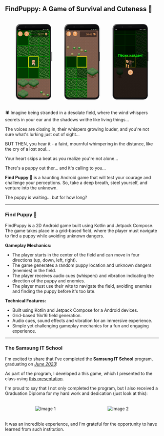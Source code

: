 ## FindPuppy: A Game of Survival and Cuteness 🐶

<style>
.image-container {
    display: flex;
    justify-content: space-around;
    gap: 10px;
    padding: 1.2rem
}
.image-container img {
    max-width: 25%;
    height: auto;
}
.image-container-2 {
    display: flex;
    justify-content: space-around;
    gap: 10px;
    padding: 1.2rem
}
.image-container-2 img {
    max-width: 55%;
    height: auto;
}
</style>

<body>
  <div class="image-container">
    <img src="images/screenshot_1.png" alt="Image 1">
    <img src="images/screenshot_2.png" alt="Image 2">
    <img src="images/screenshot_3.png" alt="Image 3">
  </div>
</body>

🕷️ Imagine being stranded in a desolate field, where the wind whispers secrets in your ear and the shadows writhe like living things...

The voices are closing in, their whispers growing louder, and you're not sure what's lurking just out of sight...

BUT THEN, you hear it - a faint, mournful whimpering in the distance, like the cry of a lost soul...

Your heart skips a beat as you realize you're not alone...

There's a puppy out ther... and it's calling to you...

**Find Puppy** 🐶 is a haunting Android game that will test your courage and challenge your perceptions. So, take a deep breath, steel yourself, and venture into the unknown. 

The puppy is waiting... but for how long?

---

### Find Puppy 🐶

FindPuppy is a 2D Android game built using Kotlin and Jetpack Compose. The game takes place in a grid-based field, where the player must navigate to find a puppy while avoiding unknown dangers.

**Gameplay Mechanics:**

* The player starts in the center of the field and can move in four directions (up, down, left, right).
* The game generates a random puppy location and unknown dangers (enemies) in the field.
* The player receives audio cues (whispers) and vibration indicating the direction of the puppy and enemies.
* The player must use their wits to navigate the field, avoiding enemies and finding the puppy before it's too late.

**Technical Features:**

* Built using Kotlin and Jetpack Compose for a Android devices.
* Grid-based 16x16 field generation.
* Audio cues, sound effects and vibration for an immersive experience.
* Simple yet challenging gameplay mechanics for a fun and engaging experience.

---

### The Samsung IT School

I'm excited to share that I've completed the **Samsung IT School** program, graduating on <u>*June 2023*</u>! 

As part of the program, I developed a this game, which I presented to the class using [this presentation](files/find-puppy-presentation.pdf).

I'm proud to say that I not only completed the program, but I also received a Graduation Diploma for my hard work and dedication (just look at this):

<div class="image-container-2">
  <img src="images/diploma_1.jpg" alt="Image 1">
  <img src="images/diploma_2.jpg" alt="Image 2">
</div>

It was an incredible experience, and I'm grateful for the opportunity to have learned from such institution.
